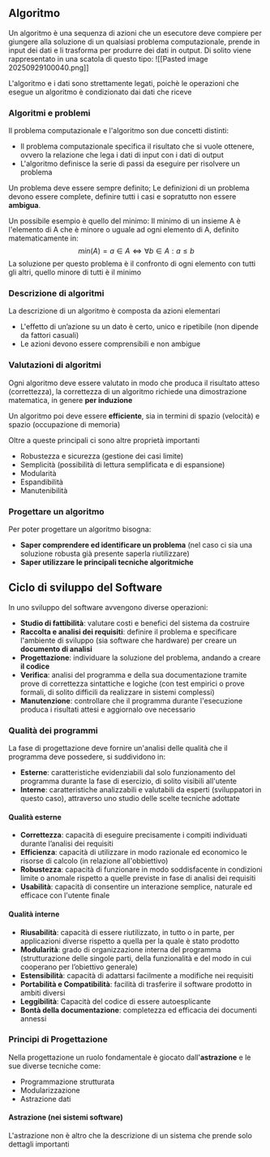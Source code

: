 ## Algoritmo
Un algoritmo è una sequenza di azioni che un esecutore deve compiere per giungere alla soluzione di un qualsiasi problema computazionale, prende in input dei dati e li trasforma per produrre dei dati in output.
Di solito viene rappresentato in una scatola di questo tipo:
![[Pasted image 20250929100040.png]]

L'algoritmo e i dati sono strettamente legati, poichè le operazioni che esegue un algoritmo è condizionato dai dati che riceve
### Algoritmi e problemi
Il problema computazionale e l'algoritmo son due concetti distinti:

- Il problema computazionale specifica il risultato che si vuole ottenere, ovvero la relazione che lega i dati di input con i dati di output
- L'algoritmo definisce la serie di passi da eseguire per risolvere un problema

Un problema deve essere sempre definito;
Le definizioni di un problema devono essere complete, definire tutti i casi e sopratutto non essere **ambigua**.

Un possibile esempio è quello del minimo:
Il minimo di un insieme A è l'elemento di A che è minore o uguale ad ogni elemento di A, definito matematicamente in: $$min(A)=a\in A \Leftrightarrow \forall b \in A :a \leq b$$
La soluzione per questo problema è il confronto di ogni elemento con tutti gli altri, quello minore di tutti è il minimo
### Descrizione di algoritmi
La descrizione di un algoritmo è composta da azioni elementari 
- L'effetto di un’azione su un dato è certo, unico e ripetibile (non dipende da fattori casuali) 
- Le azioni devono essere comprensibili e non ambigue

### Valutazioni di algoritmi
Ogni algoritmo deve essere valutato in modo che produca il risultato atteso (correttezza), la correttezza di un algoritmo richiede una dimostrazione matematica, in genere **per induzione**

Un algoritmo poi deve essere **efficiente**, sia in termini di spazio (velocità) e spazio (occupazione di memoria)

Oltre a queste principali ci sono altre proprietà importanti
- Robustezza e sicurezza (gestione dei casi limite)
- Semplicità (possibilità di lettura semplificata e di espansione)
- Modularità
- Espandibilità
- Manutenibilità

### Progettare un algoritmo
Per poter progettare un algoritmo bisogna:
- **Saper comprendere ed identificare un problema** (nel caso ci sia una soluzione robusta già presente saperla riutilizzare)
- **Saper utilizzare le principali tecniche algoritmiche**

## Ciclo di sviluppo del Software
In uno sviluppo del software avvengono diverse operazioni:
- **Studio di fattibilità**: valutare costi e benefici del sistema da costruire 
- **Raccolta e analisi dei requisiti**: definire il problema e specificare l'ambiente di sviluppo (sia software che hardware) per creare un **documento di analisi**
- **Progettazione**: individuare la soluzione del problema, andando a creare **il codice**
- **Verifica**: analisi del programma e della sua documentazione tramite prove di correttezza sintattiche e logiche (con test empirici o prove formali, di solito difficili da realizzare in sistemi complessi)
- **Manutenzione**: controllare che il programma durante l'esecuzione produca i risultati attesi e aggiornalo ove necessario

### Qualità dei programmi
La fase di progettazione deve fornire un'analisi delle qualità che il programma deve possedere, si suddividono in:
- **Esterne**: caratteristiche evidenziabili dal solo funzionamento del programma durante la fase di esercizio, di solito visibili all'utente
- **Interne**: caratteristiche analizzabili e valutabili da esperti (sviluppatori in questo caso), attraverso uno studio delle scelte tecniche adottate
#### Qualità esterne
- **Correttezza**: capacità di eseguire precisamente i compiti individuati durante l’analisi dei requisiti
- **Efficienza**: capacità di utilizzare in modo razionale ed economico le risorse di calcolo (in relazione all'obbiettivo)
- **Robustezza**: capacità di funzionare in modo soddisfacente in condizioni limite o anomale rispetto a quelle previste in fase di analisi dei requisiti
- **Usabilità**: capacità di consentire un interazione semplice, naturale ed efficace con l'utente finale
#### Qualità interne

- **Riusabilità**: capacità di essere riutilizzato, in tutto o in parte, per applicazioni diverse rispetto a quella per la quale è stato prodotto
- **Modularità**: grado di organizzazione interna del programma (strutturazione delle singole parti, della funzionalità e del modo in cui cooperano per l’obiettivo generale)
- **Estensibilità**: capacità di adattarsi facilmente a modifiche nei requisiti
- **Portabilità e Compatibilità**: facilità di trasferire il software prodotto in ambiti diversi
- **Leggibilità**: Capacità del codice di essere autoesplicante
- **Bontà della documentazione**: completezza ed efficacia dei documenti annessi

### Principi di Progettazione
Nella progettazione un ruolo fondamentale è giocato dall'**astrazione** e le sue diverse tecniche come:
- Programmazione strutturata
- Modularizzazione
- Astrazione dati
#### Astrazione (nei sistemi software)
L'astrazione non è altro che la descrizione di un sistema che prende solo dettagli importanti